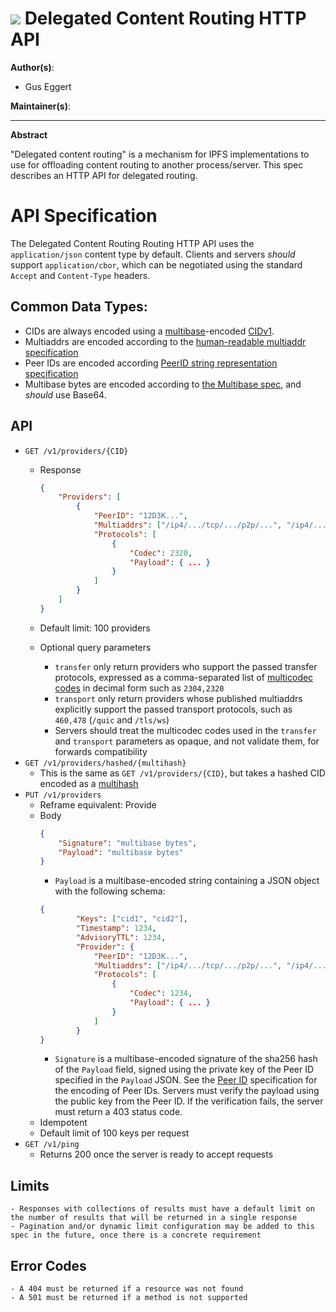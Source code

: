 # ![](https://img.shields.io/badge/status-wip-orange.svg?style=flat-square) Delegated Content Routing HTTP API

**Author(s)**:
- Gus Eggert

**Maintainer(s)**:

* * *

**Abstract**

"Delegated content routing" is a mechanism for IPFS implementations to use for offloading content routing to another process/server. This spec describes an HTTP API for delegated routing.

# API Specification
The Delegated Content Routing Routing HTTP API uses the `application/json` content type by default. Clients and servers *should* support `application/cbor`, which can be negotiated using the standard `Accept` and `Content-Type` headers.

## Common Data Types:

- CIDs are always encoded using a [multibase](https://github.com/multiformats/multibase)-encoded [CIDv1](https://github.com/multiformats/cid#cidv1).
- Multiaddrs are encoded according to the [human-readable multiaddr specification](https://github.com/multiformats/multiaddr#specification)
- Peer IDs are encoded according [PeerID string representation specification](https://github.com/libp2p/specs/blob/master/peer-ids/peer-ids.md#string-representation)
- Multibase bytes are encoded according to [the Multibase spec](https://github.com/multiformats/multibase), and *should* use Base64.

## API
- `GET /v1/providers/{CID}`
    - Response
        
        ```json
        {
            "Providers": [
                {
                    "PeerID": "12D3K...",
                    "Multiaddrs": ["/ip4/.../tcp/.../p2p/...", "/ip4/..."],
                    "Protocols": [
                        {
                            "Codec": 2320,
                            "Payload": { ... }
                        }
                    ]
                }
            ]
        }
        ```
        
    - Default limit: 100 providers
    - Optional query parameters
        - `transfer` only return providers who support the passed transfer protocols, expressed as a comma-separated list of [multicodec codes](https://github.com/multiformats/multicodec/blob/master/table.csv) in decimal form such as `2304,2320`
        - `transport` only return providers whose published multiaddrs explicitly support the passed transport protocols, such as `460,478` (`/quic` and `/tls/ws`)
        - Servers should treat the multicodec codes used in the `transfer` and `transport` parameters as opaque, and not validate them, for forwards compatibility
- `GET /v1/providers/hashed/{multihash}`
    - This is the same as `GET /v1/providers/{CID}`, but takes a hashed CID encoded as a [multihash](https://github.com/multiformats/multihash/)
- `PUT /v1/providers`
    - Reframe equivalent: Provide
    - Body
        ```json
        {
            "Signature": "multibase bytes",
            "Payload": "multibase bytes"
        }
        ```
	    - `Payload` is a multibase-encoded string containing a JSON object with the following schema:
		```json
		{
                "Keys": ["cid1", "cid2"],
                "Timestamp": 1234,
                "AdvisoryTTL": 1234,
                "Provider": {
                    "PeerID": "12D3K...",
                    "Multiaddrs": ["/ip4/.../tcp/.../p2p/...", "/ip4/..."],
                    "Protocols": [
                        {
                            "Codec": 1234,
                            "Payload": { ... }
                        }
                    ]
                }
		}
		```
        - `Signature` is a multibase-encoded signature of the sha256 hash of the `Payload` field, signed using the private key of the Peer ID specified in the `Payload` JSON. See the [Peer ID](https://github.com/libp2p/specs/blob/master/peer-ids/peer-ids.md#keys) specification for the encoding of Peer IDs. Servers must verify the payload using the public key from the Peer ID. If the verification fails, the server must return a 403 status code.
    - Idempotent
	- Default limit of 100 keys per request
- `GET /v1/ping`
    - Returns 200 once the server is ready to accept requests

## Limits

    - Responses with collections of results must have a default limit on the number of results that will be returned in a single response
    - Pagination and/or dynamic limit configuration may be added to this spec in the future, once there is a concrete requirement

## Error Codes

    - A 404 must be returned if a resource was not found
	- A 501 must be returned if a method is not supported
